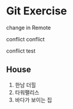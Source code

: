 # Git Exercise


change in Remote

conflict conflict

conflict test

## House

1. 한남 더힐
1. 타워팰리스
1. 바다가 보이는 집